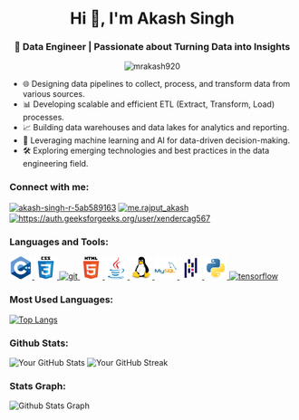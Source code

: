 <h1 align="center">Hi 👋, I'm Akash Singh</h1>
<h3 align="center"> 🚀 Data Engineer | Passionate about Turning Data into Insights</h3>

<p align="center"> <img src="https://www.lambdatest.com/resources/images/news24.gif" alt="mrakash920" /> </p>

- 🌐 Designing data pipelines to collect, process, and transform data from various sources.
- 📊 Developing scalable and efficient ETL (Extract, Transform, Load) processes.
- 📈 Building data warehouses and data lakes for analytics and reporting.
- 🤖 Leveraging machine learning and AI for data-driven decision-making.
- 🛠️ Exploring emerging technologies and best practices in the data engineering field.


<h3 align="left">Connect with me:</h3>
<p align="left">
<a href="https://www.linkedin.com/in/akash-singh-64593a28a/" target="blank"><img align="center" src="https://raw.githubusercontent.com/rahuldkjain/github-profile-readme-generator/master/src/images/icons/Social/linked-in-alt.svg" alt="akash-singh-r-5ab589163" height="30" width="40" /></a>
<a href="https://instagram.com/me.rajput_akash" target="blank"><img align="center" src="https://raw.githubusercontent.com/rahuldkjain/github-profile-readme-generator/master/src/images/icons/Social/instagram.svg" alt="me.rajput_akash" height="30" width="40" /></a>
<a href="https://auth.geeksforgeeks.org/user/https://auth.geeksforgeeks.org/user/xendercag567" target="blank"><img align="center" src="https://raw.githubusercontent.com/rahuldkjain/github-profile-readme-generator/master/src/images/icons/Social/geeks-for-geeks.svg" alt="https://auth.geeksforgeeks.org/user/xendercag567" height="30" width="40" /></a>
</p>

<h3 align="left">Languages and Tools:</h3>
<p align="left"> <a href="https://www.w3schools.com/cpp/" target="_blank" rel="noreferrer"> <img src="https://raw.githubusercontent.com/devicons/devicon/master/icons/cplusplus/cplusplus-original.svg" alt="cplusplus" width="40" height="40"/> </a> <a href="https://www.w3schools.com/css/" target="_blank" rel="noreferrer"> <img src="https://raw.githubusercontent.com/devicons/devicon/master/icons/css3/css3-original-wordmark.svg" alt="css3" width="40" height="40"/> </a> <a href="https://git-scm.com/" target="_blank" rel="noreferrer"> <img src="https://www.vectorlogo.zone/logos/git-scm/git-scm-icon.svg" alt="git" width="40" height="40"/> </a> <a href="https://www.w3.org/html/" target="_blank" rel="noreferrer"> <img src="https://raw.githubusercontent.com/devicons/devicon/master/icons/html5/html5-original-wordmark.svg" alt="html5" width="40" height="40"/> </a> <a href="https://www.java.com" target="_blank" rel="noreferrer"> <img src="https://raw.githubusercontent.com/devicons/devicon/master/icons/java/java-original.svg" alt="java" width="40" height="40"/> </a> <a href="https://www.linux.org/" target="_blank" rel="noreferrer"> <img src="https://raw.githubusercontent.com/devicons/devicon/master/icons/linux/linux-original.svg" alt="linux" width="40" height="40"/> </a> <a href="https://www.mysql.com/" target="_blank" rel="noreferrer"> <img src="https://raw.githubusercontent.com/devicons/devicon/master/icons/mysql/mysql-original-wordmark.svg" alt="mysql" width="40" height="40"/> </a> <a href="https://pandas.pydata.org/" target="_blank" rel="noreferrer"> <img src="https://raw.githubusercontent.com/devicons/devicon/2ae2a900d2f041da66e950e4d48052658d850630/icons/pandas/pandas-original.svg" alt="pandas" width="40" height="40"/> </a> <a href="https://www.python.org" target="_blank" rel="noreferrer"> <img src="https://raw.githubusercontent.com/devicons/devicon/master/icons/python/python-original.svg" alt="python" width="40" height="40"/> </a> <a href="https://www.tensorflow.org" target="_blank" rel="noreferrer"> <img src="https://www.vectorlogo.zone/logos/tensorflow/tensorflow-icon.svg" alt="tensorflow" width="40" height="40"/> </a> </p>

<h3 align="left">Most Used Languages:</h3>

[![Top Langs](https://github-readme-stats.vercel.app/api/top-langs/?username=MrAkash920&theme=radical&hide_border=true)](https://github.com/MrKrishnaAgarwal/readme-components-github) 

<h3 align="left">Github Stats:</h3>

![Your GitHub Stats](https://github-readme-stats.vercel.app/api?username=MrAkash920&show_icons=true&theme=radical&hide_border=true) ![Your GitHub Streak](https://github-readme-streak-stats.herokuapp.com/?user=MrAkash920&theme=radical&hide_border=true)



<h3 align="left">Stats Graph:</h3>

![ Github Stats Graph](https://github-profile-summary-cards.vercel.app/api/cards/profile-details?username=MrAkash920&theme=radical&hide_border=true)







